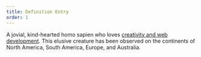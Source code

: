 ```yaml
---
title: Definition Entry
order: 1
---
```

A jovial, kind-hearted homo sapien who loves [creativity and web development](https://nicksergent.com). This elusive creature has been observed on the continents of North America, South America, Europe, and Australia.